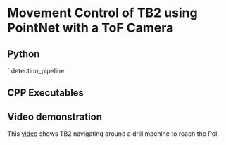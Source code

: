 # Movement Control of TB2 using PointNet with a ToF Camera

## Python

` detection_pipeline

## CPP Executables

## Video demonstration

This [video](https://drive.google.com/file/d/1Y32wGbo0B1l3KgflX6xStp7I16IVYUCs/view?usp=sharing) shows TB2 navigating around a drill machine to reach the PoI.
